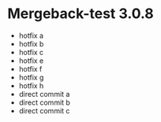 # Mergeback-test 3.0.8

- hotfix a
- hotfix b
- hotfix c
- hotfix e
- hotfix f
- hotfix g
- hotfix h
- direct commit a
- direct commit b
- direct commit c
